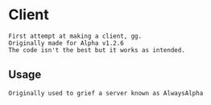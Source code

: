 # Client
    First attempt at making a client, gg.
    Originally made for Alpha v1.2.6
    The code isn't the best but it works as intended.

## Usage

    Originally used to grief a server known as AlwaysAlpha